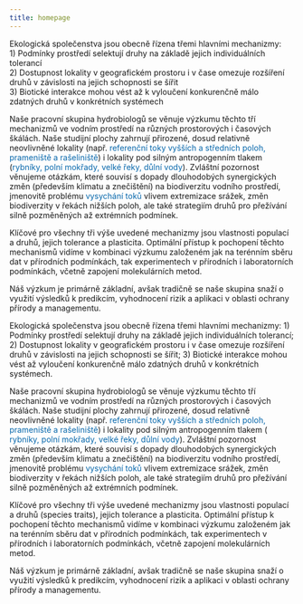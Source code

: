 ```yaml
---
title: homepage
---
```

<div class="cz">
Ekologická společenstva jsou obecně řízena třemi hlavními mechanizmy:<br/> 
1) Podmínky prostředí selektují druhy na základě jejich individuálních tolerancí<br/>
2) Dostupnost lokality v geografickém prostoru i v čase omezuje rozšíření druhů v závislosti na jejich schopnosti se šířit<br/>
3) Biotické interakce mohou vést až k vyloučení konkurenčně málo zdatných druhů v konkrétních systémech<br/>

Naše pracovní skupina hydrobiologů se věnuje výzkumu těchto tří mechanizmů ve vodním
prostředí na různých prostorových i časových škálách. Naše studijní plochy zahrnují
přirozené, dosud relativně neovlivněné lokality (např.
<span style='color:#0868ac'> referenční toky vyšších a středních poloh, prameniště a rašeliniště</span>) i
lokality pod silným antropogenním tlakem (<span style='color:#0868ac'>rybníky, polní mokřady, velké řeky, důlní vody</span>). Zvláštní pozornost věnujeme
otázkám, které souvisí s dopady dlouhodobých synergických změn (především klimatu a
znečištění) na biodiverzitu vodního prostředí, jmenovitě problému
<span style='color:#0868ac'> vysychání toků</span> vlivem extremizace srážek, změn biodiverzity v řekách nižších
poloh, ale také strategiím druhů pro přežívání silně pozměněných až extrémních podmínek.

Klíčové pro všechny tři výše uvedené mechanizmy jsou vlastnosti populací a druhů, jejich tolerance a plasticita. Optimální přístup k pochopení těchto mechanismů
vidíme v kombinaci výzkumu založeném jak na terénním sběru dat v přírodních podmínkách,
tak experimentech v přírodních i laboratorních podmínkách, včetně zapojení molekulárních
metod.

Náš výzkum je primárně základní, avšak tradičně se naše skupina snaží o využití výsledků k
predikcím, vyhodnocení rizik a aplikaci v oblasti ochrany přírody a managementu.

</div>
<div class="en">
Ekologická společenstva jsou obecně řízena třemi hlavními mechanizmy: 1) Podmínky
prostředí selektují druhy na základě jejich individuálních tolerancí; 2) Dostupnost
lokality v geografickém prostoru i v čase omezuje rozšíření druhů v závislosti na jejich
schopnosti se šířit; 3) Biotické interakce mohou vést až vyloučení konkurenčně málo
zdatných druhů v konkrétních systémech.

Naše pracovní skupina hydrobiologů se věnuje výzkumu těchto tří mechanizmů ve vodním
prostředí na různých prostorových i časových škálách. Naše studijní plochy zahrnují
přirozené, dosud relativně neovlivněné lokality (např.
<span style='color:#0868ac'> referenční toky vyšších a středních poloh, prameniště a rašeliniště</span>) i
lokality pod silným antropogenním tlakem (
<span style='color:#0868ac'>rybníky, polní mokřady, velké řeky, důlní vody</span>). Zvláštní pozornost věnujeme
otázkám, které souvisí s dopady dlouhodobých synergických změn (především klimatu a
znečištění) na biodiverzitu vodního prostředí, jmenovitě problému
<span style='color:#0868ac'> vysychání toků</span> vlivem extremizace srážek, změn biodiverzity v řekách nižších
poloh, ale také strategiím druhů pro přežívání silně pozměněných až extrémních podmínek.

Klíčové pro všechny tři výše uvedené mechanizmy jsou vlastnosti populací a druhů (species
traits), jejich tolerance a plasticita. Optimální přístup k pochopení těchto mechanismů
vidíme v kombinaci výzkumu založeném jak na terénním sběru dat v přírodních podmínkách,
tak experimentech v přírodních i laboratorních podmínkách, včetně zapojení molekulárních
metod.

Náš výzkum je primárně základní, avšak tradičně se naše skupina snaží o využití výsledků k
predikcím, vyhodnocení rizik a aplikaci v oblasti ochrany přírody a managementu.

</div>
